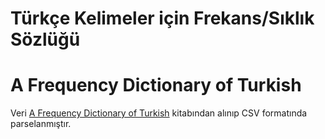 # Türkçe Kelimeler için Frekans/Sıklık Sözlüğü
# A Frequency Dictionary of Turkish

Veri [A Frequency Dictionary of Turkish](https://books.google.com.tr/books/about/A_Frequency_Dictionary_of_Turkish.html?id=HjslDwAAQBAJ) kitabından alınıp CSV formatında parselanmıştır.
